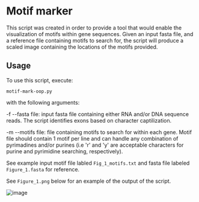 # Motif marker

This script was created in order to provide a tool that would enable the visualization of motifs within gene sequences. Given an input fasta file, and a reference file containing motifs to search for, the script will produce a scaled image containing the locations of the motifs provided.  

## Usage 
To use this script, execute:  

```motif-mark-oop.py``` 

with the following arguments:

-f --fasta file: input fasta file containing either RNA and/or DNA sequence reads. The script identifies exons based on character captilization.  

-m --motifs file: file containing motifs to search for within each gene. Motif file should contain 1 motif per line and can handle any combination of pyrimadines and/or purines (i.e 'r' and 'y' are acceptable characters for purine and pyrimidine searching, respectively).

See example input motif file labled ```Fig_1_motifs.txt``` and fasta file labeled ```Figure_1.fasta``` for reference. 

See ```Figure_1.png``` below for an example of the output of the script. 

![image](Figure_1.png)
